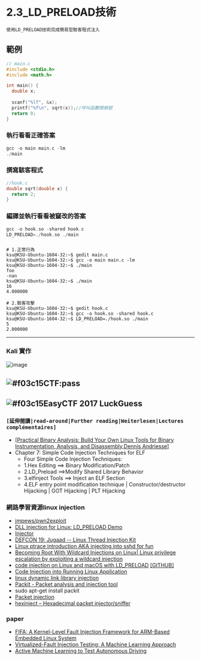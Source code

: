 # 2.3_LD_PRELOAD技術
```
使用LD_PRELOAD技術完成簡易型駭客程式注入
```


## 範例
```c
// main.c
#include <stdio.h>
#include <math.h>

int main() {
  double x;
  
  scanf("%lf", &x);
  printf("%f\n", sqrt(x));//呼叫函數開根號
  return 0;
}
```
### 執行看看正確答案
```c
gcc -o main main.c -lm
./main
```
### 撰寫駭客程式
```c
//hook.c
double sqrt(double x) {
  return 2;
}
```
### 編譯並執行看看被竄改的答案
```c
gcc -o hook.so -shared hook.c
LD_PRELOAD=./hook.so ./main
```
### 
```
# 1.正常行為
ksu@KSU-Ubuntu-1604-32:~$ gedit main.c
ksu@KSU-Ubuntu-1604-32:~$ gcc -o main main.c -lm
ksu@KSU-Ubuntu-1604-32:~$ ./main
foo
-nan
ksu@KSU-Ubuntu-1604-32:~$ ./main
16
4.000000

# 2.駭客攻擊
ksu@KSU-Ubuntu-1604-32:~$ gedit hook.c
ksu@KSU-Ubuntu-1604-32:~$ gcc -o hook.so -shared hook.c
ksu@KSU-Ubuntu-1604-32:~$ LD_PRELOAD=./hook.so ./main
5
2.000000
```
---------
### Kali 實作
![image](https://user-images.githubusercontent.com/22366572/134814769-e5c9ec17-f33a-4c8b-9d24-9b97f5b0b392.png)



## ![#f03c15](https://via.placeholder.com/15/f03c15/000000?text=+)CTF:pass

## ![#f03c15](https://via.placeholder.com/15/f03c15/000000?text=+)EasyCTF 2017 LuckGuess 

### `[延伸閱讀|read-around|Further reading|Weiterlesen|Lectures complémentaires]`

 - [[Practical Binary Analysis: Build Your Own Linux Tools for Binary Instrumentation, Analysis, and Disassembly,Dennis Andriesse]](https://www.tenlong.com.tw/products/9781593279127)
 - Chapter 7: Simple Code Injection Techniques for ELF
   - Four Simple Code Injection Techniques:
   - 1.Hex Editing ==> Binary Modification/Patch
   - 2.LD_Preload  ==>Modify Shared Library Behavior
   - 3.elfinject Tools ==> Inject an ELF Section
   - 4.ELF entry point modification technique | Constructor/destructor Hijacking | GOT Hijacking | PLT Hijacking


### 網路學習資源linux injection
- [jmpews/pwn2exploit](https://github.com/jmpews/pwn2exploit/)
- [DLL injection for Linux: LD_PRELOAD Demo](https://www.youtube.com/watch?v=KJPeZptzl1U)
- [Injector](https://github.com/kubo/injector)
- [DEFCON 19: Jugaad -- Linux Thread Injection Kit](https://www.youtube.com/watch?v=Nm5htFWAVUE)
- [Linux ptrace introduction AKA injecting into sshd for fun](https://blog.xpnsec.com/linux-process-injection-aka-injecting-into-sshd-for-fun/)
- [Becoming Root With Wildcard Injections on Linux|  Linux privilege escalation by exploiting a wildcard injection](https://betterprogramming.pub/becoming-root-with-wildcard-injections-on-linux-2dc94032abeb)
- [code injection on Linux and macOS with LD_PRELOAD](https://www.getambassador.io/resources/code-injection-on-linux-and-macos/)  [[GITHUB]](https://github.com/wolfcw/libfaketime/)
- [Code Injection into Running Linux Application](https://www.codeproject.com/Articles/33340/Code-Injection-into-Running-Linux-Application)
- [linux dynamic link library injection](https://stackoverflow.com/questions/30630084/linux-dynamic-link-library-injection?noredirect=1&lq=1)
- [Packit - Packet analysis and injection tool](https://linux.die.net/man/8/packit)
- sudo apt-get install packit
- [Packet injection](https://en.wikipedia.org/wiki/Packet_injection)
- [hexinject – Hexadecimal packet injector/sniffer](https://tools.kali.org/sniffingspoofing/hexinject)


### paper
- [FIFA: A Kernel-Level Fault Injection Framework for ARM-Based Embedded Linux System](https://ieeexplore.ieee.org/document/7927960)
- [Virtualized-Fault Injection Testing: A Machine Learning Approach](https://ieeexplore.ieee.org/document/8367057)
- [Active Machine Learning to Test Autonomous Driving](https://ieeexplore.ieee.org/document/9440164)


